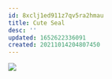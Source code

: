 ```yaml
---
id: 8xclj1ed911z7qv5ra2hmau
title: Cute Seal
desc: ''
updated: 1652622336091
created: 20211014204807450
---
```


![](https://cdn.jsdelivr.net/gh/zubayrrr/twiki/bin/tumblr_fd9de8c81038e86530ee497763453b28_2226d78c_400.z99wdlmgtag.jpg)
